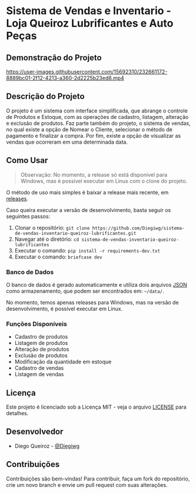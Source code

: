 # Sistema de Vendas e Inventario - Loja Queiroz Lubrificantes e Auto Peças

## Demonstração do Projeto

<https://user-images.githubusercontent.com/15692310/232661172-8889bc01-2f12-4213-a360-2d2225b23ed8.mp4>

## Descrição do Projeto

O projeto é um sistema com interface simplificada, que abrange o controle de Produtos e Estoque, com as operações de cadastro, listagem, alteração e exclusão de produtos. Faz parte também do projeto, o sistema de vendas, no qual existe a opção de Nomear o Cliente, selecionar o método de pagamento e finalizar a compra. Por fim, existe a opção de visualizar as vendas que ocorreram em uma determinada data.

## Como Usar

> Observação: No momento, a release só está disponível para Windows, mas é possível executar em Linux com o clone do projeto.

O método de uso mais simples é baixar a release mais recente, em [releases](https://github.com/Diegiwg/sistema-de-vendas-inventario-queiroz-lubrificantes/releases).

Caso queira executar a versão de desenvolvimento, basta seguir os seguintes passos:

1. Clonar o repositório: `git clone https://github.com/Diegiwg/sistema-de-vendas-inventario-queiroz-lubrificantes.git`
2. Navegar até o diretório: `cd sistema-de-vendas-inventario-queiroz-lubrificantes`
3. Executar o comando: `pip install -r requirements-dev.txt`
4. Executar o comando: `briefcase dev`

### Banco de Dados

O banco de dados é gerado automaticamente e utiliza dois arquivos [JSON](https://www.json.org/json-pt.html) como armazenamento, que podem ser encontrados em: `~/data/`.

No momento, temos apenas releases para Windows, mas na versão de desenvolvimento, é possível executar em Linux.

### Funções Disponíveis

- Cadastro de produtos
- Listagem de produtos
- Alteração de produtos
- Exclusão de produtos
- Modificação da quantidade em estoque
- Cadastro de vendas
- Listagem de vendas

## Licença

Este projeto é licenciado sob a Licença MIT - veja o arquivo [LICENSE](LICENSE) para detalhes.

## Desenvolvedor

- Diego Queiroz - [@Diegiwg](https://github.com/Diegiwg)

## Contribuições

Contribuições são bem-vindas! Para contribuir, faça um fork do repositório, crie um novo branch e envie um pull request com suas alterações.

